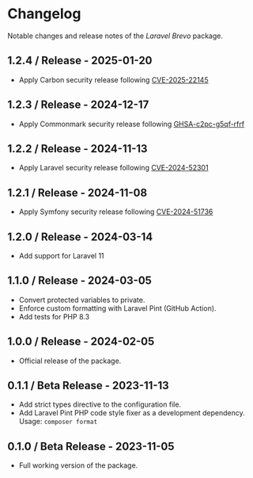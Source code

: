 # Changelog

Notable changes and release notes of the _Laravel Brevo_ package.

## 1.2.4 / Release - 2025-01-20
- Apply Carbon security release following [CVE-2025-22145](https://github.com/advisories/GHSA-j3f9-p6hm-5w6q)

## 1.2.3 / Release - 2024-12-17
- Apply Commonmark security release following [GHSA-c2pc-g5qf-rfrf](https://github.com/thephpleague/commonmark/security/advisories/GHSA-c2pc-g5qf-rfrf)

## 1.2.2 / Release - 2024-11-13
- Apply Laravel security release following [CVE-2024-52301](https://github.com/advisories/GHSA-gv7v-rgg6-548h)

## 1.2.1 / Release - 2024-11-08
- Apply Symfony security release following [CVE-2024-51736](https://github.com/advisories/GHSA-qq5c-677p-737q)

## 1.2.0 / Release - 2024-03-14
- Add support for Laravel 11

## 1.1.0 / Release - 2024-03-05
- Convert protected variables to private.
- Enforce custom formatting with Laravel Pint (GitHub Action).
- Add tests for PHP 8.3

## 1.0.0 / Release - 2024-02-05
- Official release of the package.

## 0.1.1 / Beta Release - 2023-11-13
- Add strict types directive to the configuration file.
- Add Laravel Pint PHP code style fixer as a development dependency. Usage: `composer format`

## 0.1.0 / Beta Release - 2023-11-05
- Full working version of the package.

